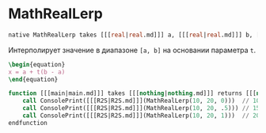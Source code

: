 # MathRealLerp

```sql
native MathRealLerp takes [[[real|real.md]]] a, [[[real|real.md]]] b, [[[real|real.md]]] t returns [[[real|real.md]]]
```

Интерполирует значение в диапазоне `[a, b]` на основании параметра `t`.

```tex
\begin{equation}
x = a + t(b - a)
\end{equation}
```

```sql
function [[[main|main.md]]] takes [[[nothing|nothing.md]]] returns [[[nothing|nothing.md]]]
    call ConsolePrint([[[R2S|R2S.md]]](MathRealLerp(10, 20, 0)))  // 10.000
    call ConsolePrint([[[R2S|R2S.md]]](MathRealLerp(10, 20, .5))) // 15.000
    call ConsolePrint([[[R2S|R2S.md]]](MathRealLerp(10, 20, 1)))  // 20.000
endfunction
```